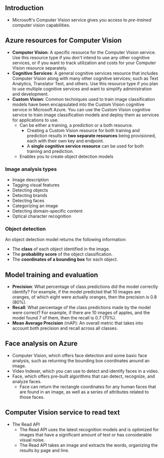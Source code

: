 ## Introduction
- Microsoft's Computer Vision service gives you access to _pre-trained_ computer vision capabilities.

## Azure resources for Computer Vision
- **Computer Vision**: A specific resource for the Computer Vision service. Use this resource type if you don't intend to use any other cognitive services, or if you want to track utilization and costs for your Computer Vision resource separately.
- **Cognitive Services**: A general cognitive services resource that includes Computer Vision along with many other cognitive services; such as Text Analytics, Translator Text, and others. Use this resource type if you plan to use multiple cognitive services and want to simplify administration and development.
- **Custom Vision**: Common techniques used to train image classification models have been encapsulated into the Custom Vision cognitive service in Microsoft Azure. You can use the Custom Vision cognitive service to train image classification models and deploy them as services for applications to use.
  - Can be either a training, a prediction or a both resource.
    - Creating a Custom Vision resource for both training and prediction results in **two separate resources** being provisioned, each with their own key and endpoint.
    - A **single cognitive service resource** can be used for both training and prediction.
  - Enables you to create object detection models

### Image analysis types
- Image description
- Tagging visual features
- Detecting objects
- Detecting brands
- Detecting faces
- Categorizing an image
- Detecting domain-specific content
- Optical character recognition

### Object detection
An object detection model returns the following information:
- The **class** of each object identified in the image.
- The **probability score** of the object classification.
- The **coordinates of a bounding box** for each object.

## Model training and evaluation
- **Precision**: What percentage of class predictions did the model correctly identify? For example, if the model predicted that 10 images are oranges, of which eight were actually oranges, then the precision is 0.8 (80%).
- **Recall**: What percentage of the class predictions made by the model were correct? For example, if there are 10 images of apples, and the model found 7 of them, then the recall is 0.7 (70%).
- **Mean Average Precision** (mAP): An overall metric that takes into account both precision and recall across all classes.

## Face analysis on Azure
- Computer Vision, which offers face detection and some basic face analysis, such as returning the bounding box coordinates around an image.
- Video Indexer, which you can use to detect and identify faces in a video.
- Face, which offers pre-built algorithms that can detect, recognize, and analyze faces.
  - Face can return the rectangle coordinates for any human faces that are found in an image, as well as a series of attributes related to those faces.

## Computer Vision service to read text
- The Read API
  - The Read API uses the latest recognition models and is optimized for images that have a significant amount of text or has considerable visual noise.
  - The Read API takes an image and extracts the words, organizing the results by page and line.






